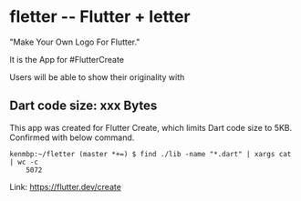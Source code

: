 # fletter -- Flutter + letter

"Make Your Own Logo For Flutter."

It is the App for #FlutterCreate


Users will be able to show their originality with

## Dart code size: xxx Bytes

This app was created for Flutter Create, which limits Dart code size to 5KB.
Confirmed with below command.
```
kenmbp:~/fletter (master *+=) $ find ./lib -name "*.dart" | xargs cat | wc -c
    5072
```


Link:
https://flutter.dev/create
